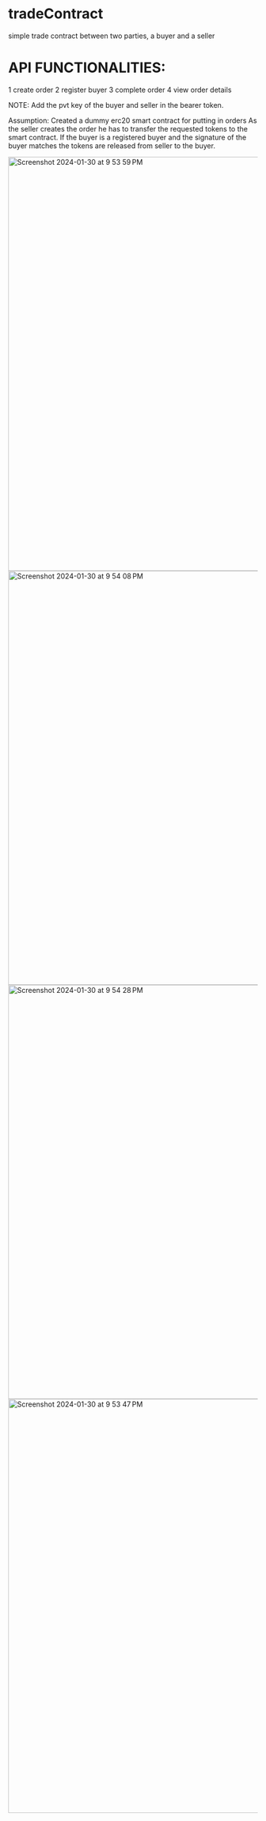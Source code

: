 # tradeContract
simple trade contract between two parties, a buyer and a seller

# API FUNCTIONALITIES:
1 create order
2 register buyer 
3 complete order
4 view order details

NOTE:
Add the pvt key of the buyer and seller in the bearer token.

Assumption: 
Created a dummy erc20 smart contract for putting in orders
As the seller creates the order he has to transfer the requested tokens to the smart contract.
If the buyer is a registered buyer and the signature of the buyer matches the tokens are released from seller to the buyer.

<img width="836" alt="Screenshot 2024-01-30 at 9 53 59 PM" src="https://github.com/surbhi9170/tradeContract/assets/40361535/2c9d0717-5c62-4bd0-a41d-a33c48a9596c">

<img width="836" alt="Screenshot 2024-01-30 at 9 54 08 PM" src="https://github.com/surbhi9170/tradeContract/assets/40361535/d4fd8a16-cc29-4bb5-a621-cbc6f8831b25">

<img width="836" alt="Screenshot 2024-01-30 at 9 54 28 PM" src="https://github.com/surbhi9170/tradeContract/assets/40361535/51c3cabb-051c-4355-956a-7f969f93ecd0">

<img width="836" alt="Screenshot 2024-01-30 at 9 53 47 PM" src="https://github.com/surbhi9170/tradeContract/assets/40361535/184c65c6-f49d-4ade-8ce6-6b600353e24b">

